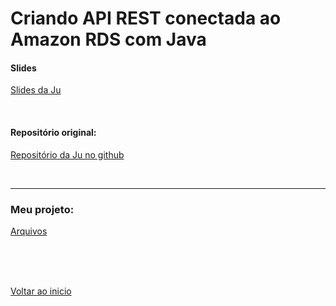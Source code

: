 # Criando API REST conectada ao Amazon RDS com Java

#### Slides 
[Slides da Ju](/Arquivos/Conteudo/6%20-%20Ganhando%20produtividade%20com%20spring%20framwork/Material/Criando%20uma%20API%20REST%20Conectada%20ao%20Amazon%20RDS%20com%20Java/Criando%20uma%20API%20REST%20Conectada%20ao%20Amazon%20RDS%20com%20Java.pdf)

<br>

#### Repositório original:
[Repositório da Ju no github](https://github.com/julianazanelatto/rdswithapirest)

<br>

---

### Meu projeto:
[Arquivos](/Arquivos/Conteudo/6%20-%20Ganhando%20produtividade%20com%20spring%20framwork/Codigo/Projeto%20rds/)

<br>

<br>

<br>

[Voltar ao inicio](/README.md)